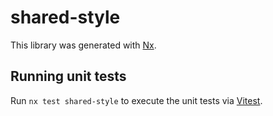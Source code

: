 # shared-style

This library was generated with [Nx](https://nx.dev).

## Running unit tests

Run `nx test shared-style` to execute the unit tests via [Vitest](https://vitest.dev/).

